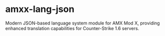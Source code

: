 # amxx-lang-json
Modern JSON-based language system module for AMX Mod X, providing enhanced translation capabilities for Counter-Strike 1.6 servers.
